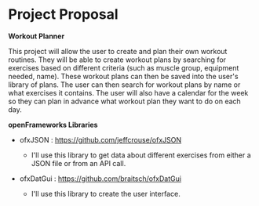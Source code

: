 # Project Proposal

**Workout Planner**

This project will allow the user to create and plan their own workout routines.
They will be able to create workout plans by searching for exercises based on
different criteria (such as muscle group, equipment needed, name). These workout plans can then 
be saved into the user's library of plans. The user can then search for workout plans by 
name or what exercises it contains. The user will also have a calendar for the week
so they can plan in advance what workout plan they want to do on each day.




**openFrameworks Libraries**

* ofxJSON : https://github.com/jeffcrouse/ofxJSON
	* I'll use this library to get data about different exercises from either a JSON file or 
from an API call. 

* ofxDatGui : https://github.com/braitsch/ofxDatGui
	* I'll use this library to create the user interface.
